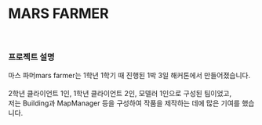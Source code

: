 <h1>MARS FARMER</h1>
<br>
<h3>프로젝트 설명</h3>
마스 파머mars farmer는 1학년 1학기 때 진행된 1박 3일 해커톤에서 만들어졌습니다.  
<br>
<br>
2학년 클라이언트 1인, 1학년 클라이언트 2인, 모델러 1인으로 구성된 팀이었고,<br>
저는 Building과 MapManager 등을 구성하여 작품을 제작하는 데에 많은 기여를 했습니다.
